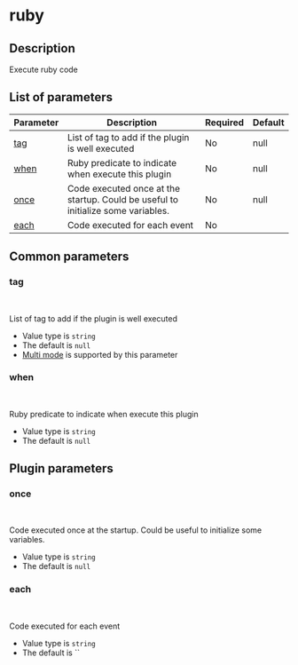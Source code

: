 # ruby <Badge type='tip' text='community' vertical='top' />

## Description
Execute ruby code

## List of parameters
| Parameter | Description | Required | Default |
|---|---|---|---|
| [tag](#tag) | List of tag to add if the plugin is well executed | No | null |
| [when](#when) | Ruby predicate to indicate when execute this plugin | No | null |
| [once](#once) | Code executed once at the startup. Could be useful to initialize some variables. | No | null |
| [each](#each) | Code executed for each event | No |  |

## Common parameters
### tag
<br/>
<Badge type=warning text=optional vertical=bottom />

List of tag to add if the plugin is well executed
- Value type is `string`
- The default is `null`
- [Multi mode](#) is supported by this parameter

### when
<br/>
<Badge type=warning text=optional vertical=bottom />

Ruby predicate to indicate when execute this plugin
- Value type is `string`
- The default is `null`

## Plugin parameters
### once
<br/>
<Badge type=warning text=optional vertical=bottom />

Code executed once at the startup. Could be useful to initialize some variables.
- Value type is `string`
- The default is `null`

### each
<br/>
<Badge type=warning text=optional vertical=bottom />

Code executed for each event
- Value type is `string`
- The default is ``

